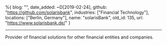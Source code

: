 %{
  blog: "",
  date_added: ~D[2019-02-24],
  github: "https://github.com/solarisbank",
  industries: ["Financial Technology"],
  locations: ["Berlin, Germany"],
  name: "solarisBank",
  old_id: 135,
  url: "https://www.solarisbank.de/"
}

---

Provider of financial solutions for other financial entities and companies.

